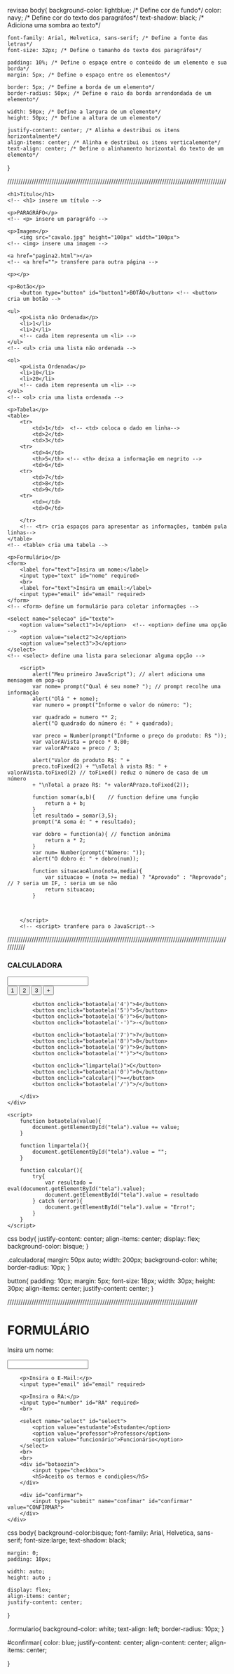 revisao
body{
    background-color: lightblue; /* Define cor de fundo*/
    color: navy; /* Define cor do texto dos paragráfos*/
    text-shadow: black; /* Adiciona uma sombra ao texto*/
    
    font-family: Arial, Helvetica, sans-serif; /* Define a fonte das letras*/
    font-size: 32px; /* Define o tamanho do texto dos paragráfos*/

    padding: 10%; /* Define o espaço entre o conteúdo de um elemento e sua borda*/
    margin: 5px; /* Define o espaço entre os elementos*/
    
    border: 5px; /* Define a borda de um elemento*/
    border-radius: 50px; /* Define o raio da borda arrendondada de um elemento*/

    width: 50px; /* Define a largura de um elemento*/
    height: 50px; /* Define a altura de um elemento*/
    
    justify-content: center; /* Alinha e destribui os itens horizontalmente*/
    align-items: center; /* Alinha e destribui os itens verticalemente*/
    text-align: center; /* Define o alinhamento horizontal do texto de um elemento*/



}

///////////////////////////////////////////////////////////////////////////////////////////////////

<!DOCTYPE html>
<html lang="pt-br">
<head>
    <meta charset="UTF-8">
    <meta name="viewport" content="width=device-width, initial-scale=1.0">
    <title>REVISÃO</title>
    <link rel="stylesheet" href="revisão.css">
</head>
<body>
    
    <h1>Título</h1>
    <!-- <h1> insere um título -->
    
    <p>PARAGRÁFO</p>            
    <!-- <p> insere um paragráfo --> 
    
    <p>Imagem</p>
        <img src="cavalo.jpg" height="100px" width="100px">          
    <!-- <img> insere uma imagem -->
    
    <a href="pagina2.html"></a>
    <!-- <a href=""> transfere para outra página -->
    
    <p></p>

    <p>Botão</p>
        <button type="button" id="button1">BOTÃO</button> <!-- <button> cria um botão -->

    <ul>
        <p>Lista não Ordenada</p>
        <li>1</li> 
        <li>2</li>
        <!-- cada item representa um <li> -->
    </ul>
    <!-- <ul> cria uma lista não ordenada -->

    <ol>
        <p>Lista Ordenada</p>
        <li>10</li> 
        <li>20</li>
        <!-- cada item representa um <li> -->
    </ol>
    <!-- <ol> cria uma lista ordenada -->

    <p>Tabela</p>
    <table>
        <tr> 
            <td>1</td>  <!-- <td> coloca o dado em linha-->
            <td>2</td>
            <td>3</td>
        <tr>
            <td>4</td>
            <th>5</th> <!-- <th> deixa a informação em negrito -->
            <td>6</td>
        <tr>
            <td>7</td>
            <td>8</td>
            <td>9</td>
        <tr>
            <td></td>
            <td>0</td>
        
        </tr>
        <!-- <tr> cria espaços para apresentar as informações, também pula linhas-->
    </table>
    <!-- <table> cria uma tabela -->

    <p>Formulário</p>
    <form>
        <label for="text">Insira um nome:</label>
        <input type="text" id="nome" required>
        <br>
        <label for="text">Insira um email:</label>
        <input type="email" id="email" required>
    </form>
    <!-- <form> define um formulário para coletar informações -->

    <select name="selecao" id="texto">
        <option value="select1">1</option>  <!-- <option> define uma opção -->
        <option value="select2">2</option>
        <option value="select3">3</option>
    </select>
    <!-- <select> define uma lista para selecionar alguma opção -->

        <script>
            alert("Meu primeiro JavaScript"); // alert adiciona uma mensagem em pop-up
            var nome= prompt("Qual é seu nome? "); // prompt recolhe uma informação
            alert("Olá " + nome);
            var numero = prompt("Informe o valor do número: ");
            
            var quadrado = numero ** 2;
            alert("O quadrado do número é: " + quadrado);
            
            var preco = Number(prompt("Informe o preço do produto: R$ "));
            var valorAVista = preco * 0.80;
            var valorAPrazo = preco / 3;

            alert("Valor do produto R$: " + 
            preco.toFixed(2) + "\nTotal à vista R$: " + valorAVista.toFixed(2) // toFixed() reduz o número de casa de um número
            + "\nTotal a prazo R$: "+ valorAPrazo.toFixed(2)); 

            function somar(a,b){    // function define uma função
                return a + b;
            }
            let resultado = somar(3,5);
            prompt("A soma é: " + resultado);

            var dobro = function(a){ // function anônima
                return a * 2;
            }
            var num= Number(prompt("Número: "));
            alert("O dobro é: " + dobro(num));

            function situacaoAluno(nota,media){
                var situacao = (nota >= media) ? "Aprovado" : "Reprovado"; // ? seria um IF, : seria um se não
                return situacao;
            }


            
        </script>
        <!-- <script> tranfere para o JavaScript-->

</body>
</html>

///////////////////////////////////////////////////////////////////////////////////////////////////////////

<!DOCTYPE html>
<html lang="en">
<head>
    <meta charset="UTF-8">
    <meta name="viewport" content="width=device-width, initial-scale=1.0">
    <title>CALCULADORA</title>
    <link rel="stylesheet" href="calculadora.css">
</head>
<body>
    <div class="calculadora">
        <h3>CALCULADORA</h3>
        <input type="text" id="tela" readonly>
        <div class="botoes">
            <button onclick="botaotela('1')">1</button>
            <button onclick="botaotela('2')">2</button>
            <button onclick="botaotela('3')">3</button>
            <button onclick="botaotela('+')">+</button>

            <button onclick="botaotela('4')">4</button>
            <button onclick="botaotela('5')">5</button>
            <button onclick="botaotela('6')">6</button>
            <button onclick="botaotela('-')">-</button>

            <button onclick="botaotela('7')">7</button>
            <button onclick="botaotela('8')">8</button>
            <button onclick="botaotela('9')">9</button>
            <button onclick="botaotela('*')">*</button>

            <button onclick="limpartela()">C</button>
            <button onclick="botaotela('0')">0</button>
            <button onclick="calcular()">=</button>
            <button onclick="botaotela('/')">/</button>
           
        </div>
    </div>

    <script>
        function botaotela(value){
            document.getElementById("tela").value += value;
        }

        function limpartela(){
            document.getElementById("tela").value = "";
        }

        function calcular(){
            try{
                var resultado = eval(document.getElementById("tela").value);
                document.getElementById("tela").value = resultado
            } catch (error){
                document.getElementById("tela").value = "Erro!";
            }
        }
    </script>

</body>
</html>

css
body{
    justify-content: center;
    align-items: center;
    display: flex;
    background-color: bisque;
}

.calculadora{
    margin: 50px auto;
    width: 200px;
    background-color: white;
    border-radius: 10px;
}

button{
    padding: 10px;
    margin: 5px;
    font-size: 18px;
    width: 30px;
    height: 30px;
    align-items: center;
    justify-content: center;
}

//////////////////////////////////////////////////////////////////////////////////////

<!DOCTYPE html>
<html lang="pt-br">

<head>
    <meta charset="UTF-8">
    <meta name="viewport" content="width=device-width, initial-scale=1.0">
    <title>formulario</title>
    <link rel="stylesheet" href="formulario.css">
</head>

<body>
    <div class="formulario">
        <h1>FORMULÁRIO</h1>
        <p>Insira um nome:</p>
        <input type="text" id="nome" required>

        <p>Insira o E-Mail:</p>
        <input type="email" id="email" required>

        <p>Insira o RA:</p>
        <input type="number" id="RA" required>
        <br>

        <select name="select" id="select">
            <option value="estudante">Estudante</option>
            <option value="professor">Professor</option>
            <option value="funcionário">Funcionário</option>
        </select>
        <br>
        <br>
        <div id="botaozin">
            <input type="checkbox">
            <h5>Aceito os termos e condições</h5>
        </div>

        <div id="confirmar">
            <input type="submit" name="confimar" id="confirmar" value="CONFIRMAR">
        </div>
    </div>

</body>

</html>

css
body{
    background-color:bisque;
    font-family: Arial, Helvetica, sans-serif;
    font-size:large;
    text-shadow: black;
    
    margin: 0;
    padding: 10px;

    width: auto;
    height: auto ;
    
    display: flex;
    align-items: center;
    justify-content: center;
}

.formulario{
    background-color: white;
    text-align: left;
    border-radius: 10px;
}

#confirmar{
    color: blue;
    justify-content: center;
    align-content: center;
    align-items: center;
    
}





